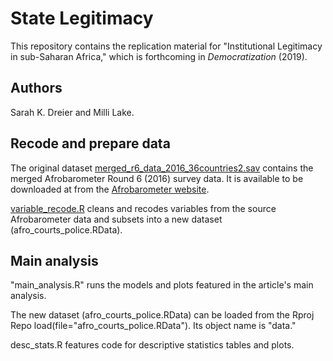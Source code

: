 # State Legitimacy
This repository contains the replication material for "Institutional Legitimacy in sub-Saharan Africa," which is forthcoming in *Democratization* (2019). 

## Authors
Sarah K. Dreier and Milli Lake.

## Recode and prepare data

The original dataset [merged_r6_data_2016_36countries2.sav](http://afrobarometer.org/sites/default/files/data/round-6/merged_r6_data_2016_36countries2.sav.) contains the merged Afrobarometer Round 6 (2016) survey data. It is available to be downloaded at from the [Afrobarometer website](http://afrobarometer.org).

[variable_recode.R](source/variable_recode.R) cleans and recodes variables from the source Afrobarometer data and subsets into a new dataset (afro_courts_police.RData).

## Main analysis

"main_analysis.R" runs the models and plots featured in the article's main analysis. 

The new dataset (afro_courts_police.RData) can be loaded from the Rproj Repo load(file="afro_courts_police.RData"). Its object name is "data."

desc_stats.R features code for descriptive statistics tables and plots.


